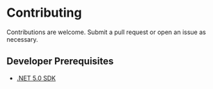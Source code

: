 # Contributing

Contributions are welcome. Submit a pull request or open an issue as necessary.

## Developer Prerequisites

* [.NET 5.0 SDK](https://docs.microsoft.com/dotnet/core/install/)